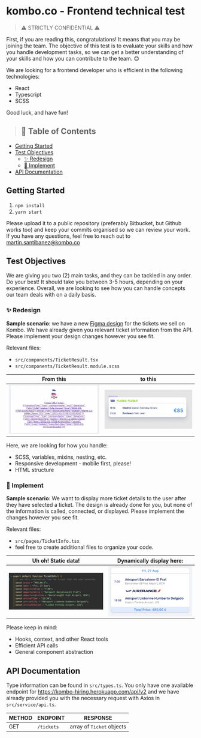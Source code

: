 # kombo.co - Frontend technical test <!-- omit in toc -->
> ⚠️ STRICTLY CONFIDENTIAL ⚠️

First, if you are reading this, congratulations! It means that you may be joining the team. The objective of this test is to evaluate your skills and how you handle development tasks, so we can get a better understanding of your skills and how you can contribute to the team. 😊

We are looking for a frontend developer who is efficient in the following technologies:

* React
* Typescript
* SCSS

Good luck, and have fun!

> ## 📖 Table of Contents <!-- omit in toc -->
- [Getting Started](#getting-started)
- [Test Objectives](#test-objectives)
  - [✨ Redesign](#-redesign)
  - [🔐 Implement](#-implement)
- [API Documentation](#api-documentation)

## Getting Started
1. `npm install`
2. `yarn start`

Please upload it to a public repository (preferably Bitbucket, but Github works too) and keep your commits organised so we can review your work. If you have any questions, feel free to reach out to martin.santibanez@kombo.co

## Test Objectives
We are giving you two (2) main tasks, and they can be tackled in any order. Do your best! It should take you between 3-5 hours, depending on your experience. Overall, we are looking to see how you can handle concepts our team deals with on a daily basis.

### ✨ Redesign
**Sample scenario**: we have a new [Figma design](https://www.figma.com/file/zFG9YOGEVxU4YiaUakQCOI/new-ticket-redesign?node-id=0%3A1) for the tickets we sell on Kombo. We have already given you relevant ticket information from the API. Please implement your design changes however you see fit.

Relevant files:

* `src/components/TicketResult.tsx`
* `src/components/TicketResult.module.scss`

| From this                                | to this                             |
| ---------------------------------------- | ----------------------------------- |
| ![](./readme/ticketResultUndesigned.png) | ![](./readme/ticketResultFigma.png) |

Here, we are looking for how you handle:

* SCSS, variables, mixins, nesting, etc.
* Responsive development - mobile first, please!
* HTML structure

### 🔐 Implement
**Sample scenario**: We want to display more ticket details to the user after they have selected a ticket. The design is already done for you, but none of the information is called, connected, or displayed. Please implement the changes however you see fit.

Relevant files:

* `src/pages/TicketInfo.tsx`
* feel free to create additional files to organize your code.

| Uh oh! Static data!          | Dynamically display here:    |
| ---------------------------- | ---------------------------- |
| ![](./readme/staticdata.png) | ![](./readme/ticketInfo.png) |

Please keep in mind:

* Hooks, context, and other React tools
* Efficient API calls
* General component abstraction

## API Documentation
Type information can be found in `src/types.ts`. You only have one available endpoint for https://kombo-hiring.herokuapp.com/api/v2 and we have already provided you with the necessary request with Axios in `src/service/api.ts`.

| METHOD | ENDPOINT   | RESPONSE                  |
| ------ | ---------- | ------------------------- |
| GET    | `/tickets` | array of `Ticket` objects |

